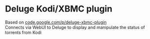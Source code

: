 # Deluge Kodi/XBMC plugin
Based on [code.google.com/p/deluge-xbmc-plugin](https://code.google.com/p/deluge-xbmc-plugin/)  
Connects via WebUI to Deluge to display and manipulate the status of torrents from Kodi
